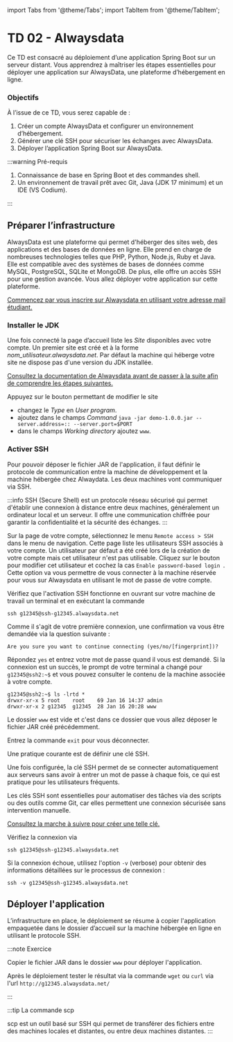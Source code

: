 import Tabs from '@theme/Tabs';
import TabItem from '@theme/TabItem';

# TD 02 - Alwaysdata

Ce TD est consacré au déploiement d’une application Spring Boot sur un serveur distant. 
Vous apprendrez à maîtriser les étapes essentielles pour déployer une application sur AlwaysData, une plateforme d’hébergement en ligne.

### Objectifs 

À l’issue de ce TD, vous serez capable de :

1. Créer un compte AlwaysData et configurer un environnement d’hébergement.
1. Générer une clé SSH pour sécuriser les échanges avec AlwaysData.
1. Déployer l’application Spring Boot sur AlwaysData.

:::warning Pré-requis

1. Connaissance de base en Spring Boot et des commandes shell.
1. Un environnement de travail prêt avec Git, Java (JDK 17 minimum) et un IDE (VS Codium).

:::

## Préparer l’infrastructure

AlwaysData est une plateforme qui permet d'héberger des sites web, des applications et des bases de données en ligne. 
Elle prend en charge de nombreuses technologies telles que PHP, Python, Node.js, Ruby et Java. Elle est compatible avec des systèmes de bases de données comme MySQL, PostgreSQL, SQLite et MongoDB. 
De plus, elle offre un accès SSH pour une gestion avancée.
Vous allez déployer votre application sur cette plateforme.

[Commencez par vous inscrire sur Alwaysdata en utilisant votre adresse mail étudiant.](https://www.alwaysdata.com/fr/inscription/)

### Installer le JDK

Une fois connecté la page d’accueil liste les *Site* disponibles avec votre compte. Un premier site est créé et à la forme *nom_utilisateur.alwaysdata.net*. Par défaut la machine qui héberge votre site ne dispose pas d'une version du JDK installée.

[Consultez la documentation de Alwaysdata avant de passer à la suite afin de comprendre les étapes suivantes.](https://help.alwaysdata.com/en/languages/java/configuration/)

Appuyez sur le bouton permettant de modifier le site
- changez le *Type* en *User program*.
- ajoutez dans le champs *Command* `java -jar demo-1.0.0.jar --server.address=:: --server.port=$PORT`
- dans le champs *Working directory* ajoutez `www`. 

### Activer SSH

Pour pouvoir déposer le fichier JAR de l'application, il faut définir le protocole de communication entre la machine de développement et la machine hébergée chez Alwaydata. Les deux machines vont communiquer via SSH.

:::info
SSH (Secure Shell) est un protocole réseau sécurisé qui permet d'établir une connexion à distance entre deux machines, généralement un ordinateur local et un serveur. Il offre une communication chiffrée pour garantir la confidentialité et la sécurité des échanges.
:::

Sur la page de votre compte, sélectionnez le menu `Remote access > SSH` dans le menu de navigation. Cette page liste les utilisateurs SSH associés à votre compte. Un utilisateur par défaut a été créé lors de la création de votre compte mais cet utilisateur n'est pas utilisable. Cliquez sur le bouton pour modifier  cet utilisateur et cochez la cas `Enable password-based login `. Cette option va vous permettre de vous connecter à la machine réservée pour vous sur Alwaysdata en utilisant le mot de passe de votre compte.

Vérifiez que l'activation SSH fonctionne en ouvrant sur votre machine de travail un terminal et en exécutant la commande 

```
ssh g12345@ssh-g12345.alwaysdata.net
```

Comme il s'agit de votre première connexion, une confirmation va vous être demandée via la question suivante : 

```
Are you sure you want to continue connecting (yes/no/[fingerprint])?
```

Répondez `yes` et entrez votre mot de passe quand il vous est demandé. Si la connexion est un succès, le prompt de votre terminal a changé pour `g12345@ssh2:~$` et vous pouvez consulter le contenu de la machine associée à votre compte.

```
g12345@ssh2:~$ ls -lrtd *
drwxr-xr-x 5 root    root    69 Jan 16 14:37 admin
drwxr-xr-x 2 g12345  g12345  28 Jan 16 20:28 www
```

Le dossier `www` est vide et c'est dans ce dossier que vous allez déposer le fichier JAR créé précédemment.

Entrez la commande `exit` pour vous déconnecter.

Une pratique courante est de définir une clé SSH.

Une fois configurée, la clé SSH permet de se connecter automatiquement aux serveurs sans avoir à entrer un mot de passe à chaque fois, ce qui est pratique pour les utilisateurs fréquents.

Les clés SSH sont essentielles pour automatiser des tâches via des scripts ou des outils comme Git, car elles permettent une connexion sécurisée sans intervention manuelle.

[Consultez la marche à suivre pour créer une telle clé.](https://help.alwaysdata.com/en/remote-access/ssh/use-keys/)

Vérifiez la connexion via 

```
ssh g12345@ssh-g12345.alwaysdata.net
```

Si la connexion échoue, utilisez l'option `-v` (verbose) pour obtenir des informations détaillées sur le processus de connexion :

```
ssh -v g12345@ssh-g12345.alwaysdata.net
```

## Déployer l'application

L’infrastructure en place, le déploiement se résume à copier l'application empaquetée dans le dossier d’accueil sur la machine hébergée en ligne en utilisant le protocole SSH. 

:::note Exercice

Copier le fichier JAR dans le dossier `www`  pour déployer l'application. 

Après le déploiement tester le résultat via la commande `wget` ou `curl` via l'url `http://g12345.alwaysdata.net/`

:::

:::tip La commande scp

scp est un outil basé sur SSH qui permet de transférer des fichiers entre des machines locales et distantes, ou entre deux machines distantes.
:::